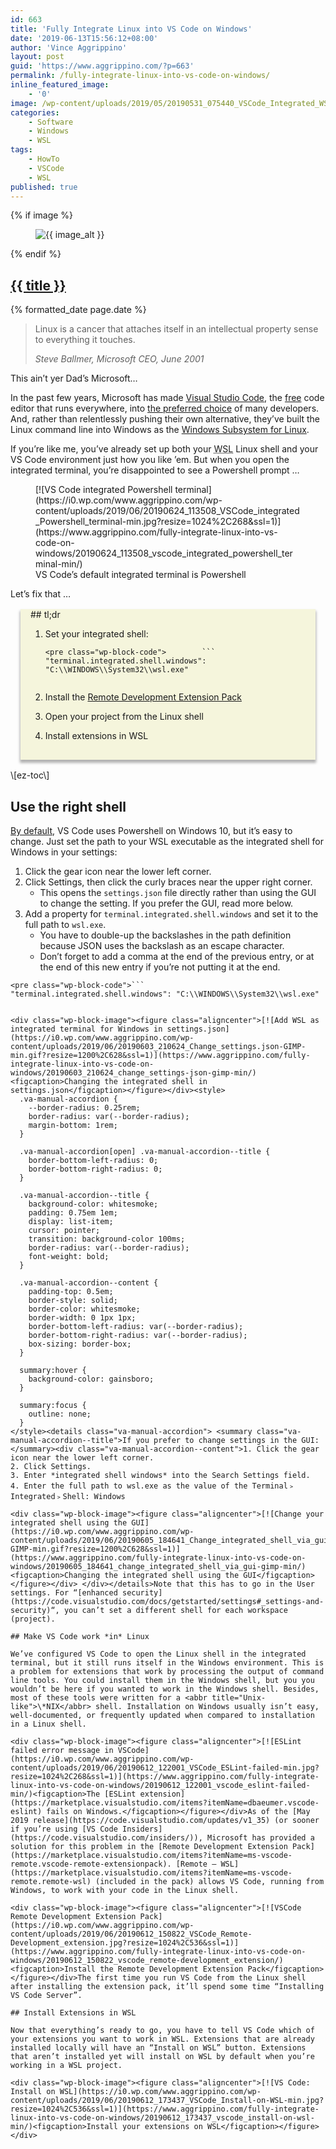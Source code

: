 ```yaml
---
id: 663
title: 'Fully Integrate Linux into VS Code on Windows'
date: '2019-06-13T15:56:12+08:00'
author: 'Vince Aggrippino'
layout: post
guid: 'https://www.aggrippino.com/?p=663'
permalink: /fully-integrate-linux-into-vs-code-on-windows/
inline_featured_image:
    - '0'
image: /wp-content/uploads/2019/05/20190531_075440_VSCode_Integrated_WSL-min.png
categories:
    - Software
    - Windows
    - WSL
tags:
    - HowTo
    - VSCode
    - WSL
published: true
---
```

{% if image %}
    <figure class="post__image">
        <img src="{{ image }}" alt="{{ image_alt }}">
    </figure>
{% endif %}

<h2 class="post__title"><a href="{{ page.url }}">{{ title }}</a></h2>
<div class="post__date">{% formatted_date page.date %}</div>

> Linux is a cancer that attaches itself in an intellectual property sense to everything it touches.
> 
> <cite>Steve Ballmer, Microsoft CEO, June 2001</cite>

This ain’t yer Dad’s Microsoft…

In the past few years, Microsoft has made [Visual Studio Code](https://code.visualstudio.com/), the [free](https://directory.fsf.org/wiki/Visual_Studio_Code) code editor that runs everywhere, into [the preferred choice](https://insights.stackoverflow.com/survey/2019?utm_source=Iterable&utm_medium=email&utm_campaign=dev-survey-2019#technology-_-most-popular-development-environments) of many developers. And, rather than relentlessly pushing their own alternative, they’ve built the Linux command line into Windows as the [Windows Subsystem for Linux](https://en.wikipedia.org/wiki/Windows_Subsystem_for_Linux).

If you’re like me, you’ve already set up both your <abbr title="Windows Subsystem for Linux">WSL</abbr> Linux shell and your VS Code environment just how you like ’em. But when you open the integrated terminal, you’re disappointed to see a Powershell prompt …

<div class="wp-block-image"><figure class="aligncenter">[![VS Code integrated Powershell terminal](https://i0.wp.com/www.aggrippino.com/wp-content/uploads/2019/06/20190624_113508_VSCode_integrated_Powershell_terminal-min.jpg?resize=1024%2C268&ssl=1)](https://www.aggrippino.com/fully-integrate-linux-into-vs-code-on-windows/20190624_113508_vscode_integrated_powershell_terminal-min/)<figcaption>VS Code’s default integrated terminal is Powershell</figcaption></figure></div>Let’s fix that …

<style>
  .va-tldr {
    background-color: beige;
    padding: 0 1rem 1rem 1rem;
    margin: 1rem;
    box-shadow: 0 0.25rem 0.25rem 1px rgba(0, 0, 0, 0.3);
  }

  .va-tldr--code {
    font-size: 0.75em;
  }
</style><div class="va-tldr">## tl;dr

1. Set your integrated shell:  
     ```
    <pre class="wp-block-code">        ```
    "terminal.integrated.shell.windows": "C:\\WINDOWS\\System32\\wsl.exe"
    ```
          
    ```
2. Install the [Remote Development Extension Pack](https://marketplace.visualstudio.com/items?itemName=ms-vscode-remote.vscode-remote-extensionpack)
3. Open your project from the Linux shell
4. Install extensions in WSL
 
</div>\[ez-toc\]

## Use the right shell

[By default](https://code.visualstudio.com/docs/terminal/basics#_terminal-shells), VS Code uses Powershell on Windows 10, but it’s easy to change. Just set the path to your WSL executable as the integrated shell for Windows in your settings:

1. Click the gear icon near the lower left corner.
2. Click Settings, then click the curly braces near the upper right corner.
    - This opens the `settings.json` file directly rather than using the GUI to change the setting. If you prefer the GUI, read more below.
3. Add a property for `terminal.integrated.shell.windows` and set it to the full path to `wsl.exe`.
    - You have to double-up the backslashes in the path definition because JSON uses the backslash as an escape character.
    - Don’t forget to add a comma at the end of the previous entry, or at the end of this new entry if you’re not putting it at the end.

```
<pre class="wp-block-code">```
"terminal.integrated.shell.windows": "C:\\WINDOWS\\System32\\wsl.exe"
```
```

<div class="wp-block-image"><figure class="aligncenter">[![Add WSL as integrated terminal for Windows in settings.json](https://i0.wp.com/www.aggrippino.com/wp-content/uploads/2019/06/20190603_210624_Change_settings.json-GIMP-min.gif?resize=1200%2C628&ssl=1)](https://www.aggrippino.com/fully-integrate-linux-into-vs-code-on-windows/20190603_210624_change_settings-json-gimp-min/)<figcaption>Changing the integrated shell in settings.json</figcaption></figure></div><style>
  .va-manual-accordion {
    --border-radius: 0.25rem;
    border-radius: var(--border-radius);
    margin-bottom: 1rem;
  }

  .va-manual-accordion[open] .va-manual-accordion--title {
    border-bottom-left-radius: 0;
    border-bottom-right-radius: 0;
  }

  .va-manual-accordion--title {
    background-color: whitesmoke;
    padding: 0.75em 1em;
    display: list-item;
    cursor: pointer;
    transition: background-color 100ms;
    border-radius: var(--border-radius);
    font-weight: bold;
  }

  .va-manual-accordion--content {
    padding-top: 0.5em;
    border-style: solid;
    border-color: whitesmoke;
    border-width: 0 1px 1px;
    border-bottom-left-radius: var(--border-radius);
    border-bottom-right-radius: var(--border-radius);
    box-sizing: border-box;
  }

  summary:hover {
    background-color: gainsboro;
  }

  summary:focus {
    outline: none;
  }
</style><details class="va-manual-accordion"> <summary class="va-manual-accordion--title">If you prefer to change settings in the GUI:</summary><div class="va-manual-accordion--content">1. Click the gear icon near the lower left corner.
2. Click Settings.
3. Enter *integrated shell windows* into the Search Settings field.
4. Enter the full path to wsl.exe as the value of the Terminal﹥Integrated﹥Shell: Windows

<div class="wp-block-image"><figure class="aligncenter">[![Change your integrated shell using the GUI](https://i0.wp.com/www.aggrippino.com/wp-content/uploads/2019/06/20190605_184641_Change_integrated_shell_via_gui-GIMP-min.gif?resize=1200%2C628&ssl=1)](https://www.aggrippino.com/fully-integrate-linux-into-vs-code-on-windows/20190605_184641_change_integrated_shell_via_gui-gimp-min/)<figcaption>Changing the integrated shell using the GUI</figcaption></figure></div> </div></details>Note that this has to go in the User settings. For “[enhanced security](https://code.visualstudio.com/docs/getstarted/settings#_settings-and-security)“, you can’t set a different shell for each workspace (project).

## Make VS Code work *in* Linux

We’ve configured VS Code to open the Linux shell in the integrated terminal, but it still runs itself in the Windows environment. This is a problem for extensions that work by processing the output of command line tools. You could install them in the Windows shell, but you you wouldn’t be here if you wanted to work in the Windows shell. Besides, most of these tools were written for a <abbr title="Unix-like">\*NIX</abbr> shell. Installation on Windows usually isn’t easy, well-documented, or frequently updated when compared to installation in a Linux shell.

<div class="wp-block-image"><figure class="aligncenter">[![ESLint failed error message in VSCode](https://i0.wp.com/www.aggrippino.com/wp-content/uploads/2019/06/20190612_122001_VSCode_ESLint-failed-min.jpg?resize=1024%2C268&ssl=1)](https://www.aggrippino.com/fully-integrate-linux-into-vs-code-on-windows/20190612_122001_vscode_eslint-failed-min/)<figcaption>The [ESLint extension](https://marketplace.visualstudio.com/items?itemName=dbaeumer.vscode-eslint) fails on Windows.</figcaption></figure></div>As of the [May 2019 release](https://code.visualstudio.com/updates/v1_35) (or sooner if you’re using [VS Code Insiders](https://code.visualstudio.com/insiders/)), Microsoft has provided a solution for this problem in the [Remote Development Extension Pack](https://marketplace.visualstudio.com/items?itemName=ms-vscode-remote.vscode-remote-extensionpack). [Remote – WSL](https://marketplace.visualstudio.com/items?itemName=ms-vscode-remote.remote-wsl) (included in the pack) allows VS Code, running from Windows, to work with your code in the Linux shell.

<div class="wp-block-image"><figure class="aligncenter">[![VSCode Remote Development Extension Pack](https://i0.wp.com/www.aggrippino.com/wp-content/uploads/2019/06/20190612_150822_VSCode_Remote-Development_extension.jpg?resize=1024%2C536&ssl=1)](https://www.aggrippino.com/fully-integrate-linux-into-vs-code-on-windows/20190612_150822_vscode_remote-development_extension/)<figcaption>Install the Remote Development Extension Pack</figcaption></figure></div>The first time you run VS Code from the Linux shell after installing the extension pack, it’ll spend some time “Installing VS Code Server”.

## Install Extensions in WSL

Now that everything’s ready to go, you have to tell VS Code which of your extensions you want to work in WSL. Extensions that are already installed locally will have an “Install on WSL” button. Extensions that aren’t installed yet will install on WSL by default when you’re working in a WSL project.

<div class="wp-block-image"><figure class="aligncenter">[![VS Code: Install on WSL](https://i0.wp.com/www.aggrippino.com/wp-content/uploads/2019/06/20190612_173437_VSCode_Install-on-WSL-min.jpg?resize=1024%2C536&ssl=1)](https://www.aggrippino.com/fully-integrate-linux-into-vs-code-on-windows/20190612_173437_vscode_install-on-wsl-min/)<figcaption>Install your extensions on WSL</figcaption></figure></div>